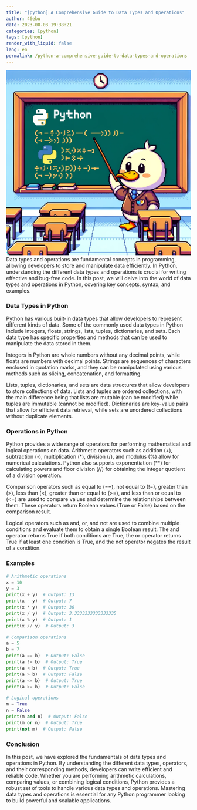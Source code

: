```yaml
---
title: "[python] A Comprehensive Guide to Data Types and Operations"
author: 46ebu
date: 2023-08-03 19:38:21 
categories: [python]
tags: [python]
render_with_liquid: false
lang: en
permalink: /python-a-comprehensive-guide-to-data-types-and-operations
---
```


![Intro](/assets/img/post/python.png)
Data types and operations are fundamental concepts in programming, allowing developers to store and manipulate data efficiently. In Python, understanding the different data types and operations is crucial for writing effective and bug-free code. In this post, we will delve into the world of data types and operations in Python, covering key concepts, syntax, and examples.

### Data Types in Python
Python has various built-in data types that allow developers to represent different kinds of data. Some of the commonly used data types in Python include integers, floats, strings, lists, tuples, dictionaries, and sets. Each data type has specific properties and methods that can be used to manipulate the data stored in them.

Integers in Python are whole numbers without any decimal points, while floats are numbers with decimal points. Strings are sequences of characters enclosed in quotation marks, and they can be manipulated using various methods such as slicing, concatenation, and formatting.

Lists, tuples, dictionaries, and sets are data structures that allow developers to store collections of data. Lists and tuples are ordered collections, with the main difference being that lists are mutable (can be modified) while tuples are immutable (cannot be modified). Dictionaries are key-value pairs that allow for efficient data retrieval, while sets are unordered collections without duplicate elements.

### Operations in Python
Python provides a wide range of operators for performing mathematical and logical operations on data. Arithmetic operators such as addition (+), subtraction (-), multiplication (*), division (/), and modulus (%) allow for numerical calculations. Python also supports exponentiation (**) for calculating powers and floor division (//) for obtaining the integer quotient of a division operation.

Comparison operators such as equal to (==), not equal to (!=), greater than (>), less than (<), greater than or equal to (>=), and less than or equal to (<=) are used to compare values and determine the relationships between them. These operators return Boolean values (True or False) based on the comparison result.

Logical operators such as and, or, and not are used to combine multiple conditions and evaluate them to obtain a single Boolean result. The and operator returns True if both conditions are True, the or operator returns True if at least one condition is True, and the not operator negates the result of a condition.

### Examples
```python
# Arithmetic operations
x = 10
y = 3
print(x + y)  # Output: 13
print(x - y)  # Output: 7
print(x * y)  # Output: 30
print(x / y)  # Output: 3.3333333333333335
print(x % y)  # Output: 1
print(x // y)  # Output: 3
```

```python
# Comparison operations
a = 5
b = 7
print(a == b)  # Output: False
print(a != b)  # Output: True
print(a < b)  # Output: True
print(a > b)  # Output: False
print(a <= b)  # Output: True
print(a >= b)  # Output: False
```

```python
# Logical operations
m = True
n = False
print(m and n)  # Output: False
print(m or n)  # Output: True
print(not m)  # Output: False
```

### Conclusion
In this post, we have explored the fundamentals of data types and operations in Python. By understanding the different data types, operators, and their corresponding methods, developers can write efficient and reliable code. Whether you are performing arithmetic calculations, comparing values, or combining logical conditions, Python provides a robust set of tools to handle various data types and operations. Mastering data types and operations is essential for any Python programmer looking to build powerful and scalable applications.